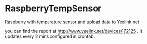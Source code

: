 # RaspberryTempSensor
Raspberry with temperature sensor and upload data to Yeelink.net

you can find the report at http://www.yeelink.net/devices/172125 . It updates every 2 mins configured in crontab.
